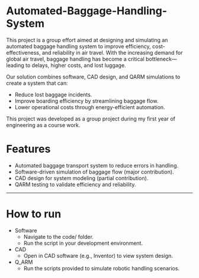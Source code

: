# Automated-Baggage-Handling-System
This project is a group effort aimed at designing and simulating an automated baggage handling system to improve efficiency, cost-effectiveness, and reliability in air travel. With the increasing demand for global air travel, baggage handling has become a critical bottleneck—leading to delays, higher costs, and lost luggage.

Our solution combines software, CAD design, and QARM simulations to create a system that can:
- Reduce lost baggage incidents.
- Improve boarding efficiency by streamlining baggage flow.
- Lower operational costs through energy-efficient automation.

This project was developed as a group project during my first year of engineering as a course work. 

  # Features
  - Automated baggage transport system to reduce errors in handling.
  - Software-driven simulation of baggage flow (major contribution).
  - CAD design for system modeling (partial contribution).
  - QARM testing to validate efficiency and reliability.

---
# How to run
- Software
  - Navigate to the code/ folder.
  - Run the script in your development environment.
- CAD
  - Open in CAD software (e.g., Inventor) to view system design.
- Q_ARM
  - Run the scripts provided to simulate robotic handling scenarios.
 
    
